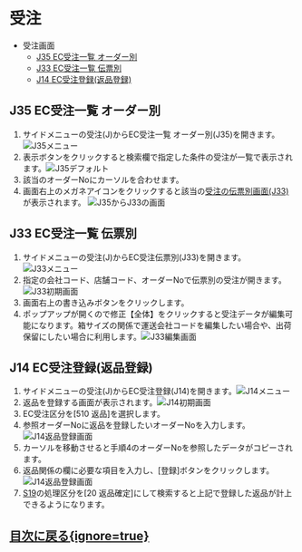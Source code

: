 # 受注
- 受注画面
  - [J35 EC受注一覧 オーダー別](#j35-ec受注一覧-オーダー別)
  - [J33 EC受注一覧 伝票別](#j33-ec受注一覧-伝票別)
  - [J14 EC受注登録(返品登録)](#j14-ec受注登録返品登録)


## J35 EC受注一覧 オーダー別
1. サイドメニューの受注(J)からEC受注一覧 オーダー別(J35)を開きます。![J35メニュー](/img/ECOrder/J35_Menu.png)
2. 表示ボタンをクリックすると検索欄で指定した条件の受注が一覧で表示されます。![J35デフォルト](/img/ECOrder/J35_Default.png)
3. 該当のオーダーNoにカーソルを合わせます。
4. 画面右上のメガネアイコンをクリックすると該当の[受注の伝票別画面(J33)](#j33-ec受注一覧-伝票別)が表示されます。 ![J35からJ33の画面](/img/ECOrder/J35_to_J33.png)

## J33 EC受注一覧 伝票別
1. サイドメニューの受注(J)からEC受注伝票別(J33)を開きます。![J33メニュー](/img/ECOrder/J33_Menu.png)
2. 指定の会社コード、店舗コード、オーダーNoで伝票別の受注が開きます。![J33初期画面](/img/ECOrder/J33_Default.png)
3. 画面右上の書き込みボタンをクリックします。
4. ポップアップが開くので修正【全体】をクリックすると受注データが編集可能になります。箱サイズの関係で運送会社コードを編集したい場合や、出荷保留にしたい場合に利用します。![J33編集画面](/img/ECOrder/J33_Update.png)

## J14 EC受注登録(返品登録)
1. サイドメニューの受注(J)からEC受注登録(J14)を開きます。![J14メニュー](/img/ECOrder/J14_Menu.png)
2. 返品を登録する画面が表示されます。![J14初期画面](/img/ECOrder/J14_Default.png)
3. EC受注区分を[510 返品]を選択します。
4. 参照オーダーNoに返品を登録したいオーダーNoを入力します。![J14返品登録画面](/img/ECOrder/J14_ReturnOrderInsert.png)
5. カーソルを移動させると手順4のオーダーNoを参照したデータがコピーされます。
6. 返品関係の欄に必要な項目を入力し、[登録]ボタンをクリックします。![J14返品登録画面](/img/ECOrder/J14_ReturnDataInsert.png)
7. [S19](ItemPO.md)の処理区分を[20 返品確定]にして検索すると上記で登録した返品が計上できるようになります。



## [目次に戻る{ignore=true}](index.md#目次)